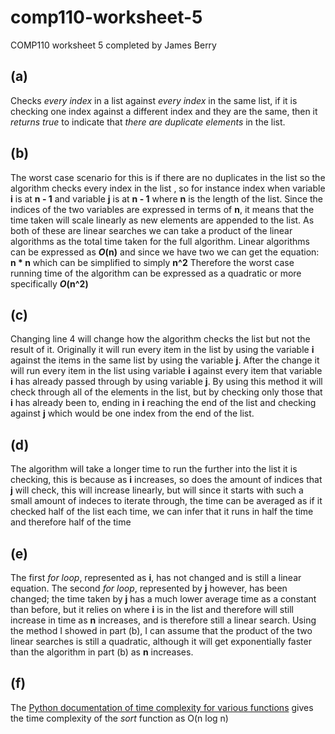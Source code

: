 # comp110-worksheet-5
COMP110 worksheet 5 completed by James Berry

## (a)
Checks _every index_ in a list against _every index_ in the same list,
if it is checking one index against a different index and they are the same,
then it _returns true_ to indicate that _there are duplicate elements_ in the list.

## (b)
The worst case scenario for this is if there are no duplicates in the list so the algorithm checks every index in the list , so for instance index when variable **i** is at **n - 1** and variable **j** is at **n - 1** where **n** is the length of the list. Since the indices of the two variables are expressed in terms of **n**, it means that the time taken will scale linearly as new elements are appended to the list. As both of these are linear searches we can take a product of the linear algorithms as the total time taken for the full algorithm. Linear algorithms can be expressed as **_O_(n)** and since we have two we can get the equation: **n * n** which can be simplified to simply **n^2**
Therefore the worst case running time of the algorithm can be expressed as a quadratic or more specifically **_O_(n^2)**

## (c)
Changing line 4 will change how the algorithm checks the list but not the result of it.
Originally it will run every item in the list by using the variable **i** against the items in the same list by using the variable **j**.
After the change it will run every item in the list using variable **i** against every item that variable **i** has already passed through by using variable **j**. By using this method it will check through all of the elements in the list, but by checking only those that **i** has already been to, ending in **i** reaching the end of the list and checking against **j** which would be one index from the end of the list.

## (d)
The algorithm will take a longer time to run the further into the list it is checking, this is because as **i** increases, so does the amount of indices that **j** will check, this will increase linearly, but will since it starts with such a small amount of indeces to iterate through, the time can be averaged as if it checked half of the list each time, we can infer that it runs in half the time and therefore half of the time

## (e)
The first _for loop_, represented as **i**, has not changed and is still a linear equation. The second _for loop_, represented by **j** however, has been changed; the time taken by **j** has a much lower average time as a constant than before, but it relies on where **i** is in the list and therefore will still increase in time as **n** increases, and is therefore still a linear search. Using the method I showed in part (b), I can assume that the product of the two linear searches is still a quadratic, although it will get exponentially faster than the algorithm in part (b) as **n** increases.

## (f)
The [Python documentation of time complexity for various functions](https://wiki.python.org/moin/TimeComplexity) gives the time complexity of the _sort_ function as O(n log n)
